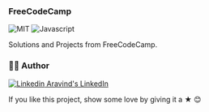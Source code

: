 ### FreeCodeCamp

![MIT](https://img.shields.io/badge/License-MIT-628AFF?style=flat&logo=license)
![Javascript](https://img.shields.io/badge/using-recorder.js-FF8E63?style=flat&logo=javascript)

Solutions and Projects from FreeCodeCamp.

### 👨‍🍳 Author

[![Linkedin](https://i.stack.imgur.com/gVE0j.png) Aravind's LinkedIn](https://www.linkedin.com/in/aravind-alpha)

If you like this project, show some love by giving it a ★ 😊
